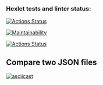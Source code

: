 ### Hexlet tests and linter status:
[![Actions Status](https://github.com/Maroosha/python-project-lvl2/workflows/hexlet-check/badge.svg)](https://github.com/Maroosha/python-project-lvl2/actions)

[![Maintainability](https://api.codeclimate.com/v1/badges/a99a88d28ad37a79dbf6/maintainability)](https://github.com/Maroosha/python-project-lvl2/actions)

[![Actions Status](https://github.com/Maroosha/python-project-lvl1/workflows/run-linter/badge.svg)](https://github.com/Maroosha/python-project-lvl2/actions)

## Compare two JSON files
[![asciicast](https://asciinema.org/a/452619.svg)](https://asciinema.org/a/452619)

